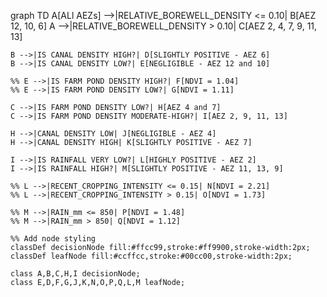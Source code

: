 graph TD
    A[ALl AEZs] -->|RELATIVE_BOREWELL_DENSITY <= 0.10| B[AEZ 12, 10, 6]
    A -->|RELATIVE_BOREWELL_DENSITY > 0.10| C[AEZ 2, 4, 7, 9, 11, 13]
    
    B -->|IS CANAL DENSITY HIGH?| D[SLIGHTLY POSITIVE - AEZ 6]
    B -->|IS CANAL DENSITY LOW?| E[NEGLIGIBLE - AEZ 12 and 10]
    
    %% E -->|IS FARM POND DENSITY HIGH?| F[NDVI = 1.04]
    %% E -->|IS FARM POND DENSITY LOW?| G[NDVI = 1.11]
    
    C -->|IS FARM POND DENSITY LOW?| H[AEZ 4 and 7]
    C -->|IS FARM POND DENSITY MODERATE-HIGH?| I[AEZ 2, 9, 11, 13]
    
    H -->|CANAL DENSITY LOW| J[NEGLIGIBLE - AEZ 4]
    H -->|CANAL DENSITY HIGH| K[SLIGHTLY POSITIVE - AEZ 7]
    
    I -->|IS RAINFALL VERY LOW?| L[HIGHLY POSITIVE - AEZ 2]
    I -->|IS RAINFALL HIGH?| M[SLIGHTLY POSITIVE - AEZ 11, 13, 9]
    
    %% L -->|RECENT_CROPPING_INTENSITY <= 0.15| N[NDVI = 2.21]
    %% L -->|RECENT_CROPPING_INTENSITY > 0.15| O[NDVI = 1.73]
    
    %% M -->|RAIN_mm <= 850| P[NDVI = 1.48]
    %% M -->|RAIN_mm > 850| Q[NDVI = 1.12]
    
    %% Add node styling
    classDef decisionNode fill:#ffcc99,stroke:#ff9900,stroke-width:2px;
    classDef leafNode fill:#ccffcc,stroke:#00cc00,stroke-width:2px;
    
    class A,B,C,H,I decisionNode;
    class E,D,F,G,J,K,N,O,P,Q,L,M leafNode;
